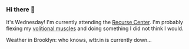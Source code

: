### Hi there :wave:

It's Wednesday! I'm currently attending the [Recurse Center](https://www.recurse.com/scout/click?t=90d9bc776f490dab14675dbf7b143cae). I'm probably flexing my [volitional muscles](https://www.recurse.com/self-directives#volitional-muscles) and doing something I did not think I would.

Weather in Brooklyn: who knows, wttr.in is currently down...
